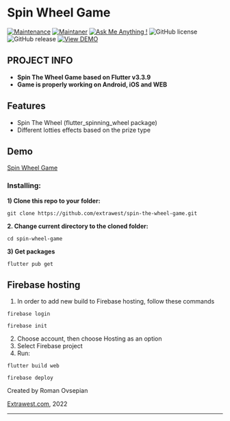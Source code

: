 # Spin Wheel Game
[![Maintenance](https://img.shields.io/badge/Maintained%3F-yes-green.svg)]()
[![Maintaner](https://img.shields.io/static/v1?label=Roman%20Ovsepian&message=Maintainer&color=red)](mailto:roman.ovsepian@extrawest.com)
[![Ask Me Anything !](https://img.shields.io/badge/Ask%20me-anything-1abc9c.svg)]()
![GitHub license](https://img.shields.io/github/license/Naereen/StrapDown.js.svg)
![GitHub release](https://img.shields.io/badge/release-v1.0.0-blue)
[![View DEMO](https://img.shields.io/badge/VIEW-DEMO-lightgreen.svg)](https://lucky-spinwheel-game.web.app/)

## PROJECT INFO

- **Spin The Wheel Game based on Flutter v3.3.9**
- **Game is properly working on Android, iOS and WEB**


## Features

- Spin The Wheel (flutter_spinning_wheel package)
- Different lotties effects based on the prize type

## Demo

[Spin Wheel Game](https://lucky-spinwheel-game.web.app/#/)

### Installing:

**1) Clone this repo to your folder:**

```
git clone https://github.com/extrawest/spin-the-wheel-game.git
```

**2. Change current directory to the cloned folder:**

```
cd spin-wheel-game
```

**3) Get packages**

```
flutter pub get
```

## Firebase hosting

1. In order to add new build to Firebase hosting, follow these commands

```shell
firebase login
```
```shell
firebase init
```
2. Choose account, then choose Hosting as an option
3. Select Firebase project
4. Run:
```shell
flutter build web
```
```shell
firebase deploy
```

Created by Roman Ovsepian

[Extrawest.com](https://www.extrawest.com), 2022

---
